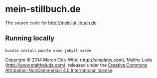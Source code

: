 # mein-stillbuch.de

The source code for http://mein-stillbuch.de

## Running locally

`bundle install`
`bundle exec jekyll serve`

Copyright &copy; 2014 Marco Otte-Witte (http://simplabs.com), Malthe Luda
(http://www.maltheluda.com), released under the
[Creative Commons Attribution-NonCommercial 4.0 International license](http://creativecommons.org/licenses/by-nc/4.0/).
